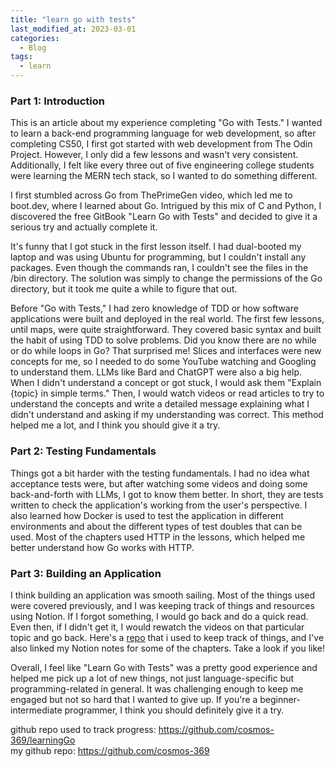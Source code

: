 ```yaml
---
title: "learn go with tests"
last_modified_at: 2023-03-01
categories:
  - Blog
tags:
  - learn
---
```


### Part 1: Introduction

This is an article about my experience completing "Go with Tests." I wanted to learn a back-end programming language for web development, so after completing CS50, I first got started with web development from The Odin Project. However, I only did a few lessons and wasn't very consistent. Additionally, I felt like every three out of five engineering college students were learning the MERN tech stack, so I wanted to do something different.

I first stumbled across Go from ThePrimeGen video, which led me to boot.dev, where I learned about Go. Intrigued by this mix of C and Python, I discovered the free GitBook "Learn Go with Tests" and decided to give it a serious try and actually complete it.

It's funny that I got stuck in the first lesson itself. I had dual-booted my laptop and was using Ubuntu for programming, but I couldn't install any packages. Even though the commands ran, I couldn't see the files in the /bin directory. The solution was simply to change the permissions of the Go directory, but it took me quite a while to figure that out.

Before "Go with Tests," I had zero knowledge of TDD or how software applications were built and deployed in the real world. The first few lessons, until maps, were quite straightforward. They covered basic syntax and built the habit of using TDD to solve problems. Did you know there are no while or do while loops in Go? That surprised me! Slices and interfaces were new concepts for me, so I needed to do some YouTube watching and Googling to understand them. LLMs like Bard and ChatGPT were also a big help. When I didn't understand a concept or got stuck, I would ask them "Explain {topic} in simple terms." Then, I would watch videos or read articles to try to understand the concepts and write a detailed message explaining what I didn't understand and asking if my understanding was correct. This method helped me a lot, and I think you should give it a try.

### Part 2: Testing Fundamentals

Things got a bit harder with the testing fundamentals. I had no idea what acceptance tests were, but after watching some videos and doing some back-and-forth with LLMs, I got to know them better. In short, they are tests written to check the application's working from the user's perspective. I also learned how Docker is used to test the application in different environments and about the different types of test doubles that can be used. Most of the chapters used HTTP in the lessons, which helped me better understand how Go works with HTTP.

### Part 3: Building an Application

I think building an application was smooth sailing. Most of the things used were covered previously, and I was keeping track of things and resources using Notion. If I forgot something, I would go back and do a quick read. Even then, if I didn't get it, I would rewatch the videos on that particular topic and go back. Here's a [repo](https://github.com/cosmos-369/learningGo) that i used to keep track of things, and I've also linked my Notion notes for some of the chapters. Take a look if you like!

Overall, I feel like "Learn Go with Tests" was a pretty good experience and helped me pick up a lot of new things, not just language-specific but programming-related in general. It was challenging enough to keep me engaged but not so hard that I wanted to give up. If you're a beginner-intermediate programmer, I think you should definitely give it a try.

github repo used to track progress: <https://github.com/cosmos-369/learningGo>\
my github repo: <https://github.com/cosmos-369>
